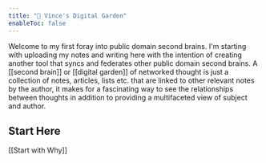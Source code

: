 ```yaml
---
title: "🌴 Vince's Digital Garden"
enableToc: false
---
```


Welcome to my first foray into public domain second brains. I'm starting with uploading my notes and writing here with the intention of creating another tool that syncs and federates other public domain second brains. A [[second brain]] or [[digital garden]] of networked thought is just a collection of notes, articles, lists etc. that are linked to other relevant notes by the author, it makes for a fascinating way to see the relationships between thoughts in addition to providing a multifaceted view of subject and author.

## Start Here

[[Start with Why]]



